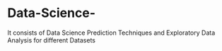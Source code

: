 # Data-Science-
It consists of Data Science Prediction Techniques and Exploratory Data Analysis for different Datasets
